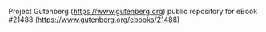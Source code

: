 Project Gutenberg (https://www.gutenberg.org) public repository for eBook #21488 (https://www.gutenberg.org/ebooks/21488)
